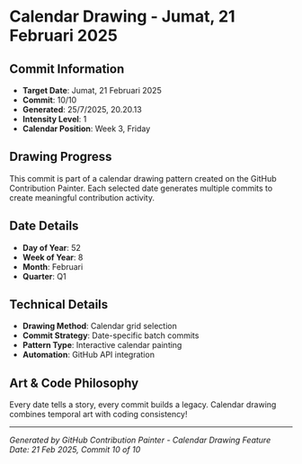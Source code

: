 # Calendar Drawing - Jumat, 21 Februari 2025

## Commit Information
- **Target Date**: Jumat, 21 Februari 2025
- **Commit**: 10/10
- **Generated**: 25/7/2025, 20.20.13
- **Intensity Level**: 1
- **Calendar Position**: Week 3, Friday

## Drawing Progress
This commit is part of a calendar drawing pattern created on the GitHub Contribution Painter.
Each selected date generates multiple commits to create meaningful contribution activity.

## Date Details
- **Day of Year**: 52
- **Week of Year**: 8
- **Month**: Februari
- **Quarter**: Q1

## Technical Details
- **Drawing Method**: Calendar grid selection
- **Commit Strategy**: Date-specific batch commits
- **Pattern Type**: Interactive calendar painting
- **Automation**: GitHub API integration

## Art & Code Philosophy
Every date tells a story, every commit builds a legacy. 
Calendar drawing combines temporal art with coding consistency!

---
*Generated by GitHub Contribution Painter - Calendar Drawing Feature*
*Date: 21 Feb 2025, Commit 10 of 10*